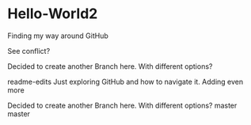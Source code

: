 # Hello-World2
Finding my way around GitHub


See conflict?

Decided to create another Branch here.
With different options?


readme-edits
Just exploring GitHub and how to navigate it.
Adding even more

Decided to create another Branch here.
With different options?
master
master
